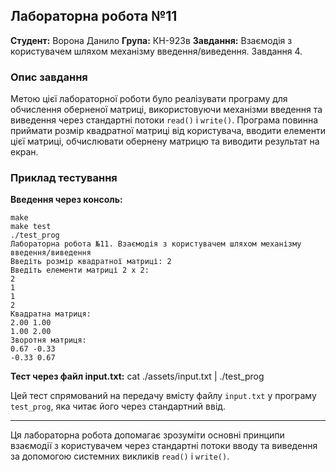 ## Лабораторна робота №11

**Студент:** Ворона Данило
**Група:** КН-923в
**Завдання:** Взаємодія з користувачем шляхом механізму введення/виведення. Завдання 4.

### Опис завдання

Метою цієї лабораторної роботи було реалізувати програму для обчислення оберненої матриці, використовуючи механізми введення та виведення через стандартні потоки `read()` і `write()`. Програма повинна приймати розмір квадратної матриці від користувача, вводити елементи цієї матриці, обчислювати обернену матрицю та виводити результат на екран.

### Приклад тестування

**Введення через консоль:**


```
make
make test
./test_prog
Лабораторна робота №11. Взаємодія з користувачем шляхом механізму введення/виведення
Введіть розмір квадратної матриці: 2
Введіть елементи матриці 2 x 2:
2 
1
1 
2
Квадратна матриця:
2.00 1.00
1.00 2.00
Зворотня матриця:
0.67 -0.33
-0.33 0.67
```

**Тест через файл input.txt:**
cat ./assets/input.txt | ./test_prog

Цей тест спрямований на передачу вмісту файлу `input.txt` у програму `test_prog`, яка читає його через стандартний ввід.

---

Ця лабораторна робота допомагає зрозуміти основні принципи взаємодії з користувачем через стандартні потоки вводу та виведення за допомогою системних викликів `read()` і `write()`.
